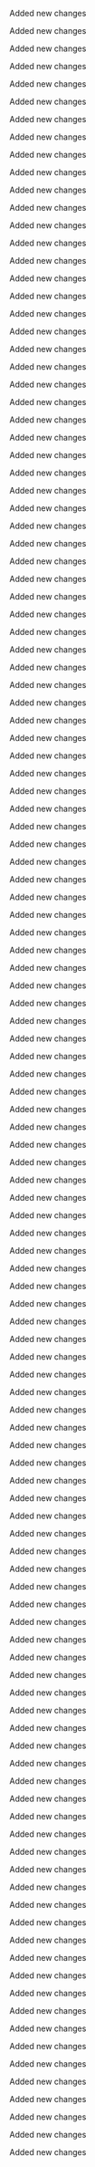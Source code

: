 Added new changes

Added new changes

Added new changes

Added new changes

Added new changes

Added new changes

Added new changes

Added new changes

Added new changes

Added new changes

Added new changes

Added new changes

Added new changes

Added new changes

Added new changes

Added new changes

Added new changes

Added new changes

Added new changes

Added new changes

Added new changes

Added new changes

Added new changes

Added new changes

Added new changes

Added new changes

Added new changes

Added new changes

Added new changes

Added new changes

Added new changes

Added new changes

Added new changes

Added new changes

Added new changes

Added new changes

Added new changes

Added new changes

Added new changes

Added new changes

Added new changes

Added new changes

Added new changes

Added new changes

Added new changes

Added new changes

Added new changes

Added new changes

Added new changes

Added new changes

Added new changes

Added new changes

Added new changes

Added new changes

Added new changes

Added new changes

Added new changes

Added new changes

Added new changes

Added new changes

Added new changes

Added new changes

Added new changes

Added new changes

Added new changes

Added new changes

Added new changes

Added new changes

Added new changes

Added new changes

Added new changes

Added new changes

Added new changes

Added new changes

Added new changes

Added new changes

Added new changes

Added new changes

Added new changes

Added new changes

Added new changes

Added new changes

Added new changes

Added new changes

Added new changes

Added new changes

Added new changes

Added new changes

Added new changes

Added new changes

Added new changes

Added new changes

Added new changes

Added new changes

Added new changes

Added new changes

Added new changes

Added new changes

Added new changes

Added new changes

Added new changes

Added new changes

Added new changes

Added new changes

Added new changes

Added new changes

Added new changes

Added new changes

Added new changes

Added new changes

Added new changes

Added new changes

Added new changes

Added new changes

Added new changes

Added new changes

Added new changes

Added new changes

Added new changes

Added new changes

Added new changes

Added new changes

